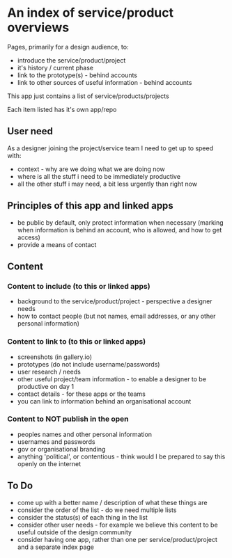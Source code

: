 # An index of service/product overviews

Pages, primarily for a design audience, to:

* introduce the service/product/project
* it's history / current phase
* link to the prototype(s) - behind accounts
* link to other sources of useful information - behind accounts

This app just contains a list of service/products/projects

Each item listed has it's own app/repo

## User need

As a designer joining the project/service team I need to get up to speed with:

* context - why are we doing what we are doing now
* where is all the stuff i need to be immediately productive
* all the other stuff i may need, a bit less urgently than right now

## Principles of this app and linked apps

* be public by default, only protect information when necessary (marking when information is behind an account, who is allowed, and how to get access)
* provide a means of contact

## Content

### Content to include (to this or linked apps)

* background to the service/product/project - perspective a designer needs
* how to contact people (but not names, email addresses, or any other personal information)

### Content to link to (to this or linked apps)

* screenshots (in gallery.io)
* prototypes (do not include username/passwords)
* user research / needs
* other useful project/team information - to enable a designer to be productive on day 1
* contact details - for these apps or the teams
* you can link to information behind an organisational account

### Content to NOT publish in the open

* peoples names and other personal information
* usernames and passwords
* gov or organisational branding
* anything 'political', or contentious - think would I be prepared to say this openly on the internet



## To Do

* come up with a better name / description of what these things are
* consider the order of the list - do we need multiple lists
* consider the status(s) of each thing in the list
* consider other user needs - for example we believe this content to be useful outside of the design community
* consider having one app, rather than one per service/product/project and a separate index page
